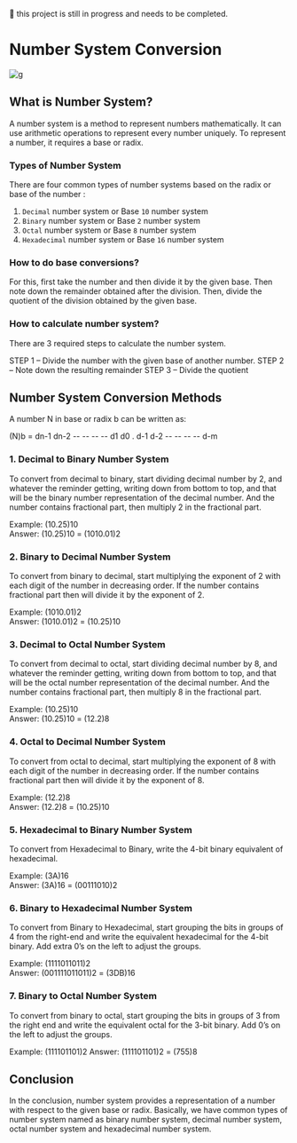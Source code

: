 👾 this project is still in progress and needs to be completed.

# Number System Conversion
![g](https://github.com/oebarbie/bot-sysconversion/blob/1d43486956ddc703fb9a65e54b644c77fc2d5293/image/front.png)  

## What is Number System?
A number system is a method to represent numbers mathematically. It can use arithmetic operations to represent every number uniquely. To represent a number, it requires a base or radix.

### Types of Number System
There are four common types of number systems based on the radix or base of the number :

1. `Decimal` number system or Base `10` number system
2. `Binary` number system or Base `2` number system
3. `Octal` number system or Base `8` number system
4. `Hexadecimal` number system or Base `16` number system

### How to do base conversions?
For this, first take the number and then divide it by the given base. Then note down the remainder obtained after the division. Then, divide the quotient of the division obtained by the given base.

### How to calculate number system?
There are 3 required steps to calculate the number system.

STEP 1 – Divide the number with the given base of another number.
STEP 2 – Note down the resulting remainder
STEP 3 – Divide the quotient

## Number System Conversion Methods
A number N in base or radix b can be written as: 

(N)b = dn-1 dn-2 -- -- -- -- d1 d0 . d-1 d-2 -- -- -- -- d-m

### 1. Decimal to Binary Number System
To convert from decimal to binary, start dividing decimal number by 2, and whatever the reminder getting, writing down from bottom to top, and that will be the binary number representation of the decimal number. And the number contains fractional part, then multiply 2 in the fractional part.

Example: (10.25)10  
Answer: (10.25)10 = (1010.01)2  

### 2. Binary to Decimal Number System
To convert from binary to decimal, start multiplying the exponent of 2 with each digit of the number in decreasing order. If the number contains fractional part then will divide it by the exponent of 2.

Example: (1010.01)2  
Answer: (1010.01)2 = (10.25)10 

### 3. Decimal to Octal Number System
To convert from decimal to octal, start dividing decimal number by 8, and whatever the reminder getting, writing down from bottom to top, and that will be the octal number representation of the decimal number. And the number contains fractional part, then multiply 8 in the fractional part.

Example: (10.25)10  
Answer: (10.25)10 = (12.2)8 

### 4. Octal to Decimal Number System
To convert from octal to decimal, start multiplying the exponent of 8 with each digit of the number in decreasing order. If the number contains fractional part then will divide it by the exponent of 8.

Example: (12.2)8  
Answer: (12.2)8 = (10.25)10 

### 5. Hexadecimal to Binary Number System
To convert from Hexadecimal to Binary, write the 4-bit binary equivalent of hexadecimal.

Example: (3A)16  
Answer: (3A)16 = (00111010)2 

### 6. Binary to Hexadecimal Number System
To convert from Binary to Hexadecimal, start grouping the bits in groups of 4 from the right-end and write the equivalent hexadecimal for the 4-bit binary. Add extra 0’s on the left to adjust the groups. 

Example: (1111011011)2  
Answer: (001111011011)2 = (3DB)16 

### 7. Binary to Octal Number System
To convert from binary to octal, start grouping the bits in groups of 3 from the right end and write the equivalent octal for the 3-bit binary. Add 0’s on the left to adjust the groups.

Example: (111101101)2
Answer: (111101101)2 = (755)8

## Conclusion
In the conclusion, number system provides a representation of a number with respect to the given base or radix. Basically, we have common types of number system named as binary number system, decimal number system, octal number system and hexadecimal number system.
